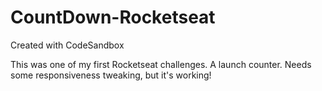 # CountDown-Rocketseat
Created with CodeSandbox

This was one of my first Rocketseat challenges. A launch counter. Needs some responsiveness tweaking, but it's working!
